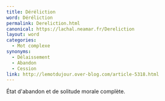 ```yaml
---
title: Déréliction
word: Déréliction
permalink: Dereliction.html
canonical: https://lachal.neamar.fr/Dereliction
layout: word
categories:
  - Mot complexe
synonyms:
  - Délaissement
  - Abandon
  - Cession
link: http://lemotdujour.over-blog.com/article-5318.html
---
```


État d'abandon et de solitude morale complète.

